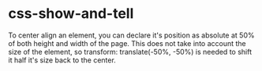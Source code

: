 # css-show-and-tell

To center align an element, you can declare it's position as absolute at 50% of both height and width of the page. This does not take into account the size of the element, so transform: translate(-50%, -50%) is needed to shift it half it's size back to the center.

